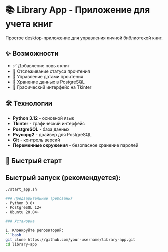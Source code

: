 # 📚 Library App - Приложение для учета книг

Простое desktop-приложение для управления личной библиотекой книг.

## ✨ Возможности

- ✅ Добавление новых книг
- 📖 Отслеживание статуса прочтения  
- 📅 Управление датами прочтения
- 💾 Хранение данных в PostgreSQL
- 🎨 Графический интерфейс на Tkinter

## 🛠️ Технологии

- **Python 3.12** - основной язык
- **Tkinter** - графический интерфейс
- **PostgreSQL** - база данных
- **Psycopg2** - драйвер для PostgreSQL
- **Git** - контроль версий
- **Переменные окружения** - безопасное хранение паролей

## 🚀 Быстрый старт
## Быстрый запуск (рекомендуется):
```bash
./start_app.sh

### Предварительные требования
- Python 3.8+
- PostgreSQL 12+
- Ubuntu 20.04+

### Установка

1. Клонируйте репозиторий:
```bash
git clone https://github.com/your-username/library-app.git
cd library-app
